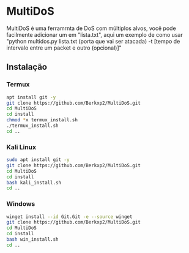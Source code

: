 # MultiDoS
MultiDoS é uma ferramrnta de DoS com múltiplos alvos, você pode facilmente adicionar um em "lista.txt", aqui um exemplo de como usar "python multidos.py lista.txt (porta que vai ser atacada) -t [tempo de intervalo entre um packet e outro (opcional)]"

## Instalação
### Termux
```bash
apt install git -y
git clone https://github.com/Berkxp2/MultiDoS.git
cd MultiDoS
cd install
chmod *x termux_install.sh
./termux_install.sh
cd ..
```
### Kali Linux
```bash
sudo apt install git -y
git clone https://github.com/Berkxp2/MultiDoS.git
cd MultiDoS
cd install
bash kali_install.sh
cd ..
```
### Windows
```bash
winget install --id Git.Git -e --source winget
git clone https://github.com/Berkxp2/MultiDoS.git
cd MultiDoS
cd install
bash win_install.sh
cd ..
```
